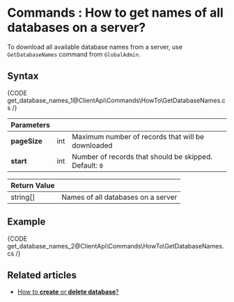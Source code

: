 # Commands : How to get names of all databases on a server?

To download all available database names from a server, use `GetDatabaseNames` command from `GlobalAdmin`.

## Syntax

{CODE get_database_names_1@ClientApi\Commands\HowTo\GetDatabaseNames.cs /}

| Parameters | | |
| ------------- | ------------- | ----- |
| **pageSize** | int | Maximum number of records that will be downloaded |
| **start** | int | Number of records that should be skipped. Default: `0` |

| Return Value | |
| ------------- | ----- |
| string[] | Names of all databases on a server |

## Example

{CODE get_database_names_2@ClientApi\Commands\HowTo\GetDatabaseNames.cs /}

## Related articles

- [How to **create** or **delete database**?](../../../client-api/commands/how-to/create-delete-database)   

